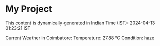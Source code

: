 # My Project

This content is dynamically generated in Indian Time (IST): 2024-04-13 01:23:21 IST


Current Weather in Coimbatore:
Temperature: 27.88 °C
Condition: haze
